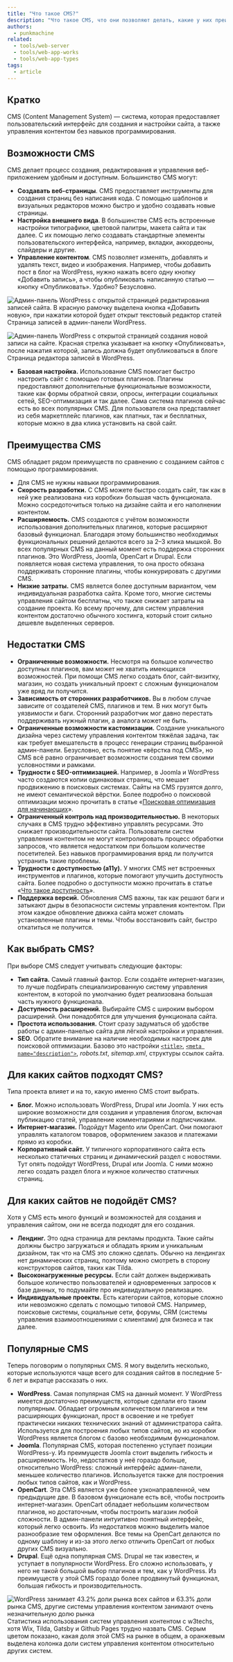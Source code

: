 ```yaml
---
title: "Что такое CMS?"
description: "Что такое CMS, что они позволяют делать, какие у них преимущества и недостатки?"
authors:
  - punkmachine
related:
  - tools/web-server
  - tools/web-app-works
  - tools/web-app-types
tags:
  - article
---
```


## Кратко

CMS (Content Management System) — система, которая предоставляет пользовательский интерфейс для создания и настройки сайта, а также управления контентом без навыков программирования.

## Возможности CMS

CMS делает процесс создания, редактирования и управления веб-приложением удобным и доступным. Большинство CMS могут:

- **Создавать веб-страницы**. CMS предоставляет инструменты для создания страниц без написания кода. С помощью шаблонов и визуальных редакторов можно быстро и удобно создавать новые страницы.
- **Настройка внешнего вида**. В большинстве CMS есть встроенные настройки типографики, цветовой палитры, макета сайта и так далее. С их помощью легко создавать стандартные элементы пользовательского интерфейса, например, вкладки, аккордеоны, слайдеры и другие.
- **Управление контентом**. CMS позволяет изменять, добавлять и удалять текст, видео и изображения. Например, чтобы добавить пост в блог на WordPress, нужно нажать всего одну кнопку «Добавить запись», а чтобы опубликовать написанную статью — кнопку «Опубликовать». Удобно? Безусловно.

![Админ-панель WordPress с открытой страницей редактирования записей сайта. В красную рамочку выделена кнопка «Добавить новую», при нажатии которой будет открыт текстовый редактор статей](images/add-new-post.png)
Страница записей в админ-панели WordPress.

![Админ-панель WordPress с открытой страницей создания новой записи на сайте. Красная стрелка указывает на кнопку «Опубликовать», после нажатия которой, запись должна будет опубликоваться в блоге](images/publication-post.png)
Страница редактора записей в WordPress.

- **Базовая настройка.** Использование CMS помогает быстро настроить сайт с помощью готовых плагинов. Плагины предоставляют дополнительные функциональные возможности, такие как формы обратной связи, опросы, интеграции социальных сетей, SEO-оптимизация и так далее. Сама система плагинов сейчас есть во всех популярных CMS. Для пользователя она представляет из себя маркетплейс плагинов, как платных, так и бесплатных, которые можно в два клика установить на свой сайт.

## Преимущества CMS

CMS обладает рядом преимуществ по сравнению с созданием сайтов с помощью программирования.

- Для CMS не нужны навыки программирования.
- **Скорость разработки.** С CMS можете быстро создать сайт, так как в ней уже реализована «из коробки» большая часть функционала. Можно сосредоточиться только на дизайне сайта и его наполнении контентом.
- **Расширяемость.** CMS создаются с учётом возможности использования дополнительных плагинов, которые расширяют базовый функционал. Благодаря этому большинство необходимых функциональных решений делаются всего за 2–3 клика мышкой. Во всех популярных CMS на данный момент есть поддержка сторонних плагинов. Это WordPress, Joomla, OpenCart и Drupal. Если появляется новая система управления, то она просто обязана поддерживать сторонние плагины, чтобы конкурировать с другими CMS.
- **Низкие затраты.** CMS является более доступным вариантом, чем индивидуальная разработка сайта. Кроме того, многие системы управления сайтом бесплатны, что также снижает затраты на создание проекта. Ко всему прочему, для систем управления контентом достаточно обычного хостинга, который стоит сильно дешевле выделенных серверов.

## Недостатки CMS

- **Ограниченные возможности.**  Несмотря на большое количество доступных плагинов, вам может не хватить имеющихся возможностей. При помощи CMS легко создать блог, сайт-визитку, магазин, но создать уникальный проект с сложным функционалом уже вряд ли получится.
- **Зависимость от сторонних разработчиков.** Вы в любом случае зависите от создателей CMS, плагинов и тем. В них могут быть уязвимости и баги. Сторонний разработчик мог давно перестать поддерживать нужный плагин, а аналога может не быть.
- **Ограниченные возможности кастомизации.** Создание уникального дизайна через систему управления контентом тяжёлая задача, так как требует вмешательств в процесс генерации страниц выбранной админ-панели. Безусловно, есть понятие «вёрстка под CMS», но CMS всё равно ограничивает возможности создания тем своими условностями и рамками.
- **Трудности с SEO-оптимизацией.** Например, в Joomla и WordPress часто создаются копии одинаковых страниц, что мешает продвижению в поисковых системах. Сайты на CMS грузятся долго, не имеют семантической вёрстки. Более подробно о поисковой оптимизации можно прочитать в статье «[Поисковая оптимизация для начинающих](/html/seo-for-beginners/)».
- **Ограниченный контроль над производительностью.** В некоторых случаях в CMS трудно эффективно управлять ресурсами. Это снижает производительности сайта. Пользователи систем управления контентом не могут контролировать процесс обработки запросов, что является недостатком при большом количестве посетителей. Без навыков программирования вряд ли получится устранить такие проблемы.
- **Трудности с доступностью (a11y).** У многих CMS нет встроенных инструментов и плагинов, которые помогают улучшить доступность сайта. Более подробно о доступности можно прочитать в статье «[Что такое доступность](/a11y/chto-takoe-a11y/)».
- **Поддержка версий.** Обновления CMS важны, так как решают баги и затыкают дыры в безопасности системы управления контентом. При этом каждое обновление движка сайта может сломать установленные плагины и темы. Чтобы восстановить сайт, быстро откатиться не получится.

## Как выбрать CMS?

При выборе CMS следует учитывать следующие факторы:

- **Тип сайта.** Самый главный фактор. Если создаёте интернет-магазин, то лучше подбирать специализированную систему управления контентом, в которой по умолчанию будет реализована большая часть нужного функционала.
- **Доступность расширений.** Выбирайте CMS с широким выбором расширений. Они понадобятся для улучшения функционала сайта.
- **Простота использования.** Стоит сразу задуматься об удобстве работы с админ-панелью сайта для лёгкой настройки и управления.
- **SEO**. Обратите внимание на наличие необходимых настроек для поисковой оптимизации. Базово это настройки [`<title>`](/html/title/), [`<meta name="description">`](/html/meta/), _robots.txt_, _sitemap.xml_, структуры ссылок сайта.

## Для каких сайтов подходят CMS?

Типа проекта влияет и на то, какую именно CMS стоит выбрать.

- **Блог.** Можно использовать WordPress, Drupal или Joomla. У них есть широкие возможности для создания и управления блогом, включая публикацию статей, управление комментариями и подписчиками.
- **Интернет-магазин.** Подойдут Magento или OpenCart. Они помогают управлять каталогом товаров, оформлением заказов и платежами прямо из коробки.
- **Корпоративный сайт.** У типичного корпоративного сайта есть несколько статичных страниц и динамический раздел с новостями. Тут опять подойдут WordPress, Drupal или Joomla. С ними можно легко создать раздел блога и нужное количество статичных страниц.

## Для каких сайтов не подойдёт CMS?

Хотя у CMS есть много функций и возможностей для создания и управления сайтом, они не всегда подходят для его создания.

- **Лендинг.** Это одна страница для рекламы продукта. Такие сайты должны быстро загружаться и обладать ярким и уникальным дизайном, так что на CMS это сложно сделать. Обычно на лендингах нет динамических страниц, поэтому можно смотреть в сторону конструкторов сайтов, таких как Tilda.
- **Высоконагруженные ресурсы.** Если сайт должен выдерживать большое количество пользователей и одновременных запросов к базе данных, то подумайте про индивидуальную реализацию.
- **Индивидуальные проекты.** Есть категории сайтов, которые сложно или невозможно сделать с помощью типовой CMS. Например, поисковые системы, социальные сети, форумы, CRM (системы управления взаимоотношениями с клиентами) для бизнеса и так далее.

## Популярные CMS

Теперь поговорим о популярных CMS. Я могу выделить несколько, которые используются чаще всего для создания сайтов в последние 5-6 лет и вкратце рассказать о них.

- **WordPress**. Самая популярная CMS на данный момент. У WordPress имеется достаточно преимуществ, которые сделали его таким популярным. Обладает огромным количеством плагинов и тем расширяющих функционал, прост в освоение и не требует практически никаких технических знаний от администратора сайта. Используется для построения любых типов сайтов, но из коробки WordPress является блогом с базово необходимым функционалом.
- **Joomla**. Популярная CMS, которая постепенно уступает позиции WordPress-у. Из преимуществ Joomla стоит выделить гибкость и расширяемость. Но, недостатков у неё гораздо больше, относительно WordPress: сложный интерфейс админ-панели, меньшее количество плагинов. Используется также для построения любых типов сайтов, как и WordPress.
- **OpenCart**. Эта CMS является уже более узконаправленной, чем предыдущие две. В базовом функционале есть всё, чтобы построить интернет-магазин. OpenCart обладает небольшим количеством плагинов, но достаточным, чтобы построить магазин любой сложности. В админ-панели интуитивно понятный интерфейс, который легко освоить. Из недостатков можно выделить малое разнообразие тем оформления. Все темы на OpenCart делаются по одному шаблону и из-за этого легко отличить OpenCart от любых других CMS визуально.
- **Drupal**. Ещё одна популярная CMS. Drupal не так известен, и уступает в популярности WordPress. Его сложно использовать, у него не такой большой выбор плагинов и тем, как у WordPress. Из преимуществ у этой CMS гораздо более продвинутый функционал, большая гибкость и производительность.

![WordPress занимает 43.2% доли рынка всех сайтов и 63.3% доли рынка CMS, другие системы управления контентом занимают очень незначительную долю рынка](images/cms-statistics.png)
Статистика использования систем управления контентом с w3techs, хотя Wix, Tilda, Gatsby и Github Pages трудно назвать CMS. Серым цветом показано, какая доля этой CMS на рынке в общем, а оранжевым выделена колонка доли систем управления контентом относительно других систем.

